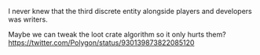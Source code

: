 I never knew that the third discrete entity alongside players and developers was writers.

Maybe we can tweak the loot crate algorithm so it only hurts them? https://twitter.com/Polygon/status/930139873822085120